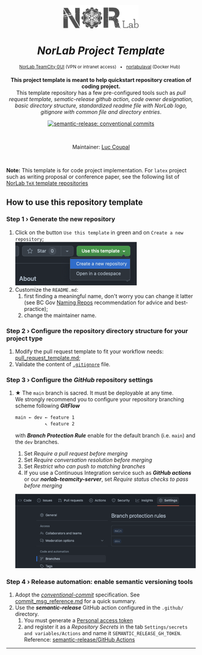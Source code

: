 <div align="center">
<br>
<br>
<a href="https://norlab.ulaval.ca">
<img src="visual/norlab_logo_acronym_dark.png" width="200">
</a>
<br>

# _NorLab Project Template_

</div>


[//]: # (<b>Project related link: </b> &nbsp; )

[//]: # (Project related link:)
<div align="center">
<p>
<sup>
<a href="https://http://132.203.26.125:8111">NorLab TeamCity GUI</a>
(VPN or intranet access) &nbsp; • &nbsp;  
<a href="https://hub.docker.com/repositories/norlabulaval">norlabulaval</a>
(Docker Hub) &nbsp;
</sup>
</p>  

**This project template is meant to help quickstart repository creation of coding project.** 
<br>
This template repository has a few pre-configured tools such as _pull request template, sematic-release github action, code owner designation, basic directory structure, standardized readme file with NorLab logo, gitignore with common file and directory entries_. 

[![semantic-release: conventional commits](https://img.shields.io/badge/semantic--release-conventional_commits-453032?logo=semantic-release)](https://github.com/semantic-release/semantic-release)

[//]: # (TODO: Un-comment the next line if your repository has run configuration enable on the norlab-teamcity-server)
[//]: # (<img src="https://img.shields.io/static/v1?label=powered by JetBrains TeamCity&message=CI/CD&color=green?style=plastic&logo=teamcity" />)

<br>

Maintainer: [Luc Coupal](https://redleader962.github.io)

</div>
<br>

**Note:** This template is for code project implementation. For `latex` project such as writing proposal or conference paper, see the following list of [NorLab `TeX` template repositories](https://github.com/norlab-ulaval?q=template&type=all&language=tex&sort=)  

## How to use this repository template

### Step 1 › Generate the new repository
1. Click on the button `Use this template` in green and on `Create a new repository`; 
    <br>
   ![img.png](visual/use_this_template_button.png)
2. Customize the `README.md`:
   1. first finding a meaningful name, don't worry you can change it latter (see BC Gov [Naming Repos](https://github.com/bcgov/BC-Policy-Framework-For-GitHub/blob/master/BC-Gov-Org-HowTo/Naming-Repos.md) recommendation for advice and best-practice);
   2. change the maintainer name.

### Step 2 › Configure the repository directory structure for your project type

[//]: # (&#40;ToDo&#41; Execute `repository_configuration_script.bash` and follow the instructions. You will be asked what kind of project your planning to undergo &#40;latex, ros, python, c++ ...&#41; and the component you wish to add to your repository.)

1. Modify the pull request template to fit your workflow needs: [pull_request_template.md](https://github.com/norlab-ulaval/template-norlab-project/tree/main/.github/pull_request_template.md);
2. Validate the content of [`.gitignore`](https://github.com/norlab-ulaval/template-norlab-project/blob/1bd3db2f6c755bb273f7a23e49bae601123a7435/.gitignore) file.

### Step 3 › Configure the _GitHub_ repository settings

[//]: # (&#40;ToDo&#41; Follow the `repository_configuration_checklist.md` steps.)

1. ★ The `main` branch is sacred. It must be deployable at any time.  
    We strongly recommend you to configure your repository branching scheme following **_GitFlow_**
    
    ```bash
    main ← dev ← feature 1
               ↖ feature 2
    ```
    with _**Branch Protection Rule**_ enable for the default branch (i.e. `main`) and the `dev` branches.
   1. Set _Require a pull request before merging_
   2. Set _Require conversation resolution before merging_
   3. Set _Restrict who can push to matching branches_
   4. If you use a Continuous Integration service such as _**GitHub actions**_ or our **_norlab-teamcity-server_**, set
      _Require status checks to pass before merging_
       
   ![img.png](visual/branch_protection_rule_menu.png)
    
      

### Step 4 › Release automation: enable semantic versioning tools  
1. Adopt the [_conventional-commit_](https://www.conventionalcommits.org/) specification. See [commit_msg_reference.md](https://github.com/norlab-ulaval/template-norlab-project/tree/main/commit_msg_reference.md) for a quick summary.
2. Use the _**semantic-release**_ GitHub action configured in the `.github/` directory. 
   1. You must generate a [Personal access token](https://help.github.com/en/github/authenticating-to-github/creating-a-personal-access-token-for-the-command-line) 
   2. and register it as a _Repository Secrets_ in the tab `Settings/secrets and variables/Actions` and name it `SEMANTIC_RELEASE_GH_TOKEN`.  
     Reference: [semantic-release/GitHub Actions](https://semantic-release.gitbook.io/semantic-release/recipes/ci-configurations/github-actions)

---
